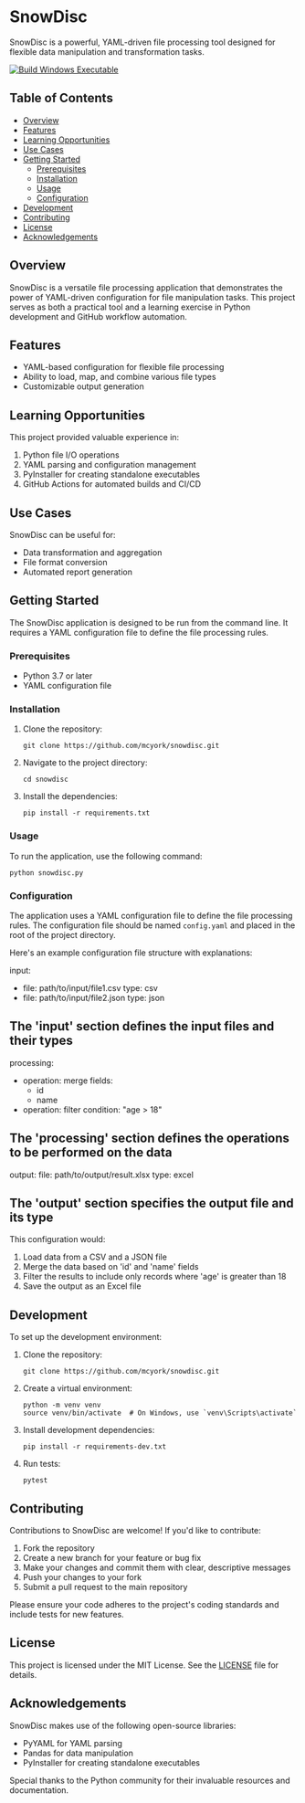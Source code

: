 # SnowDisc

SnowDisc is a powerful, YAML-driven file processing tool designed for flexible data manipulation and transformation tasks.

[![Build Windows Executable](https://github.com/mcyork/snowdisc/actions/workflows/build.yml/badge.svg)](https://github.com/mcyork/snowdisc/actions/workflows/build.yml)

## Table of Contents
- [Overview](#overview)
- [Features](#features)
- [Learning Opportunities](#learning-opportunities)
- [Use Cases](#use-cases)
- [Getting Started](#getting-started)
  - [Prerequisites](#prerequisites)
  - [Installation](#installation)
  - [Usage](#usage)
  - [Configuration](#configuration)
- [Development](#development)
- [Contributing](#contributing)
- [License](#license)
- [Acknowledgements](#acknowledgements)

## Overview

SnowDisc is a versatile file processing application that demonstrates the power of YAML-driven configuration for file manipulation tasks. This project serves as both a practical tool and a learning exercise in Python development and GitHub workflow automation.

## Features

- YAML-based configuration for flexible file processing
- Ability to load, map, and combine various file types
- Customizable output generation

## Learning Opportunities

This project provided valuable experience in:

1. Python file I/O operations
2. YAML parsing and configuration management
3. PyInstaller for creating standalone executables
4. GitHub Actions for automated builds and CI/CD

## Use Cases

SnowDisc can be useful for:

- Data transformation and aggregation
- File format conversion
- Automated report generation

## Getting Started

The SnowDisc application is designed to be run from the command line. It requires a YAML configuration file to define the file processing rules.

### Prerequisites

- Python 3.7 or later
- YAML configuration file

### Installation

1. Clone the repository:
    ```
    git clone https://github.com/mcyork/snowdisc.git
    ```
2. Navigate to the project directory:
    ```
    cd snowdisc
    ```
3. Install the dependencies:
    ```
    pip install -r requirements.txt
    ```

### Usage

To run the application, use the following command:
```
python snowdisc.py
```
### Configuration

The application uses a YAML configuration file to define the file processing rules. The configuration file should be named `config.yaml` and placed in the root of the project directory.

Here's an example configuration file structure with explanations:

input:
  - file: path/to/input/file1.csv
    type: csv
  - file: path/to/input/file2.json
    type: json

## The 'input' section defines the input files and their types

processing:
  - operation: merge
    fields:
      - id
      - name
  - operation: filter
    condition: "age > 18"
## The 'processing' section defines the operations to be performed on the data

output:
  file: path/to/output/result.xlsx
  type: excel
## The 'output' section specifies the output file and its type

This configuration would:
1. Load data from a CSV and a JSON file
2. Merge the data based on 'id' and 'name' fields
3. Filter the results to include only records where 'age' is greater than 18
4. Save the output as an Excel file

## Development

To set up the development environment:

1. Clone the repository:
   ```
   git clone https://github.com/mcyork/snowdisc.git
   ```
2. Create a virtual environment:
   ```
   python -m venv venv
   source venv/bin/activate  # On Windows, use `venv\Scripts\activate`
   ```
3. Install development dependencies:
   ```
   pip install -r requirements-dev.txt
   ```
4. Run tests:
   ```
   pytest
   ```

## Contributing

Contributions to SnowDisc are welcome! If you'd like to contribute:

1. Fork the repository
2. Create a new branch for your feature or bug fix
3. Make your changes and commit them with clear, descriptive messages
4. Push your changes to your fork
5. Submit a pull request to the main repository

Please ensure your code adheres to the project's coding standards and include tests for new features.

## License

This project is licensed under the MIT License. See the [LICENSE](LICENSE) file for details.

## Acknowledgements

SnowDisc makes use of the following open-source libraries:
- PyYAML for YAML parsing
- Pandas for data manipulation
- PyInstaller for creating standalone executables

Special thanks to the Python community for their invaluable resources and documentation.
